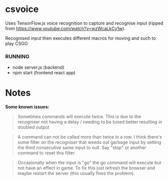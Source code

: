 # csvoice
Uses TensorFlow.js voice recognition to capture and recognise input (ripped from https://www.youtube.com/watch?v=wzWcaLkCy1w).

Recognised input then executes different macros for moving and such to play CSGO

### RUNNING
- node server.js (backend)
- npm start (frontend react app)

# Notes
**Some known issues:**
>Sometimes commands will execute twice. This is due to the recogniser not having a delay / needing to be tuned better resulting in doubled output

>A command can not be called more than twice in a row. I think there's some filter on the recogniser that weeds out garbage input by setting the third consecutive same input to null. Say "stop" or another command to reset this filter.

>Occasionally when the input is "go" the go command will execute but not have an effect in game. To fix this just refresh the browser and maybe restart the server (this usually fixes the problem).

